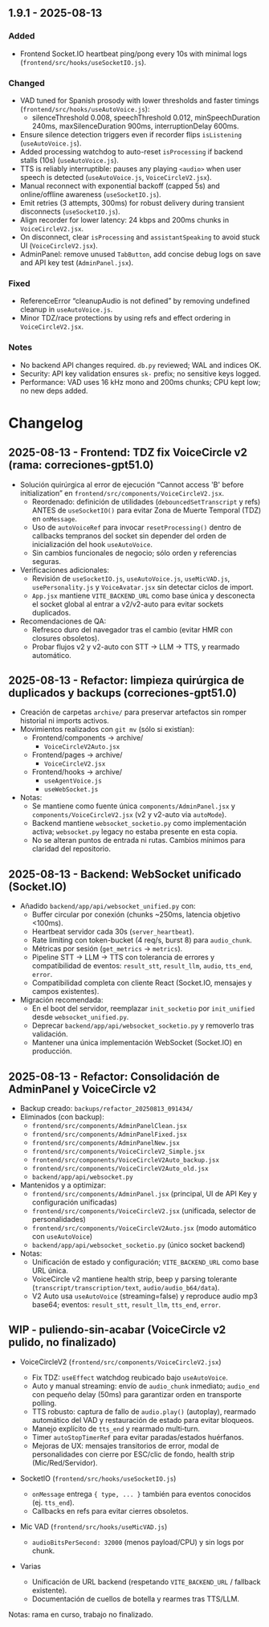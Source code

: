## 1.9.1 - 2025-08-13

### Added
- Frontend Socket.IO heartbeat ping/pong every 10s with minimal logs (`frontend/src/hooks/useSocketIO.js`).

### Changed
- VAD tuned for Spanish prosody with lower thresholds and faster timings (`frontend/src/hooks/useAutoVoice.js`):
  - silenceThreshold 0.008, speechThreshold 0.012, minSpeechDuration 240ms, maxSilenceDuration 900ms, interruptionDelay 600ms.
- Ensure silence detection triggers even if recorder flips `isListening` (`useAutoVoice.js`).
- Added processing watchdog to auto-reset `isProcessing` if backend stalls (10s) (`useAutoVoice.js`).
- TTS is reliably interruptible: pauses any playing `<audio>` when user speech is detected (`useAutoVoice.js`, `VoiceCircleV2.jsx`).
- Manual reconnect with exponential backoff (capped 5s) and online/offline awareness (`useSocketIO.js`).
- Emit retries (3 attempts, 300ms) for robust delivery during transient disconnects (`useSocketIO.js`).
- Align recorder for lower latency: 24 kbps and 200ms chunks in `VoiceCircleV2.jsx`.
- On disconnect, clear `isProcessing` and `assistantSpeaking` to avoid stuck UI (`VoiceCircleV2.jsx`).
- AdminPanel: remove unused `TabButton`, add concise debug logs on save and API key test (`AdminPanel.jsx`).

### Fixed
- ReferenceError “cleanupAudio is not defined” by removing undefined cleanup in `useAutoVoice.js`.
- Minor TDZ/race protections by using refs and effect ordering in `VoiceCircleV2.jsx`.

### Notes
- No backend API changes required. `db.py` reviewed; WAL and indices OK.
- Security: API key validation ensures `sk-` prefix; no sensitive keys logged.
- Performance: VAD uses 16 kHz mono and 200ms chunks; CPU kept low; no new deps added.

# Changelog

## 2025-08-13 - Frontend: TDZ fix VoiceCircle v2 (rama: correciones-gpt51.0)

- Solución quirúrgica al error de ejecución “Cannot access 'B' before initialization” en `frontend/src/components/VoiceCircleV2.jsx`.
  - Reordenado: definición de utilidades (`debouncedSetTranscript` y refs) ANTES de `useSocketIO()` para evitar Zona de Muerte Temporal (TDZ) en `onMessage`.
  - Uso de `autoVoiceRef` para invocar `resetProcessing()` dentro de callbacks tempranos del socket sin depender del orden de inicialización del hook `useAutoVoice`.
  - Sin cambios funcionales de negocio; sólo orden y referencias seguras.
- Verificaciones adicionales:
  - Revisión de `useSocketIO.js`, `useAutoVoice.js`, `useMicVAD.js`, `usePersonality.js` y `VoiceAvatar.jsx` sin detectar ciclos de import.
  - `App.jsx` mantiene `VITE_BACKEND_URL` como base única y desconecta el socket global al entrar a v2/v2-auto para evitar sockets duplicados.
- Recomendaciones de QA:
  - Refresco duro del navegador tras el cambio (evitar HMR con closures obsoletos).
  - Probar flujos v2 y v2-auto con STT → LLM → TTS, y rearmado automático.

## 2025-08-13 - Refactor: limpieza quirúrgica de duplicados y backups (correciones-gpt51.0)

- Creación de carpetas `archive/` para preservar artefactos sin romper historial ni imports activos.
- Movimientos realizados con `git mv` (sólo si existían):
  - Frontend/components → archive/
    - `VoiceCircleV2Auto.jsx`
  - Frontend/pages → archive/
    - `VoiceCircleV2.jsx`
  - Frontend/hooks → archive/
    - `useAgentVoice.js`
    - `useWebSocket.js`
- Notas:
  - Se mantiene como fuente única `components/AdminPanel.jsx` y `components/VoiceCircleV2.jsx` (v2 y v2-auto via `autoMode`).
  - Backend mantiene `websocket_socketio.py` como implementación activa; `websocket.py` legacy no estaba presente en esta copia.
  - No se alteran puntos de entrada ni rutas. Cambios mínimos para claridad del repositorio.

## 2025-08-13 - Backend: WebSocket unificado (Socket.IO)

- Añadido `backend/app/api/websocket_unified.py` con:
  - Buffer circular por conexión (chunks ~250ms, latencia objetivo <100ms).
  - Heartbeat servidor cada 30s (`server_heartbeat`).
  - Rate limiting con token-bucket (4 req/s, burst 8) para `audio_chunk`.
  - Métricas por sesión (`get_metrics` -> `metrics`).
  - Pipeline STT → LLM → TTS con tolerancia de errores y compatibilidad de eventos: `result_stt`, `result_llm`, `audio`, `tts_end`, `error`.
  - Compatibilidad completa con cliente React (Socket.IO, mensajes y campos existentes).
- Migración recomendada:
  - En el boot del servidor, reemplazar `init_socketio` por `init_unified` desde `websocket_unified.py`.
  - Deprecar `backend/app/api/websocket_socketio.py` y removerlo tras validación.
  - Mantener una única implementación WebSocket (Socket.IO) en producción.

## 2025-08-13 - Refactor: Consolidación de AdminPanel y VoiceCircle v2

- Backup creado: `backups/refactor_20250813_091434/`
- Eliminados (con backup):
  - `frontend/src/components/AdminPanelClean.jsx`
  - `frontend/src/components/AdminPanelFixed.jsx`
  - `frontend/src/components/AdminPanelNew.jsx`
  - `frontend/src/components/VoiceCircleV2_Simple.jsx`
  - `frontend/src/components/VoiceCircleV2Auto_backup.jsx`
  - `frontend/src/components/VoiceCircleV2Auto_old.jsx`
  - `backend/app/api/websocket.py`
- Mantenidos y a optimizar:
  - `frontend/src/components/AdminPanel.jsx` (principal, UI de API Key y configuración unificadas)
  - `frontend/src/components/VoiceCircleV2.jsx` (unificada, selector de personalidades)
  - `frontend/src/components/VoiceCircleV2Auto.jsx` (modo automático con `useAutoVoice`)
  - `backend/app/api/websocket_socketio.py` (único socket backend)
- Notas:
  - Unificación de estado y configuración; `VITE_BACKEND_URL` como base URL única.
  - VoiceCircle v2 mantiene health strip, beep y parsing tolerante (`transcript/transcription/text`, `audio/audio_b64/data`).
  - V2 Auto usa `useAutoVoice` (streaming=false) y reproduce audio mp3 base64; eventos: `result_stt`, `result_llm`, `tts_end`, `error`.

## WIP - puliendo-sin-acabar (VoiceCircle v2 pulido, no finalizado)

- VoiceCircleV2 (`frontend/src/components/VoiceCircleV2.jsx`)
  - Fix TDZ: `useEffect` watchdog reubicado bajo `useAutoVoice`.
  - Auto y manual streaming: envío de `audio_chunk` inmediato; `audio_end` con pequeño delay (50ms) para garantizar orden en transporte polling.
  - TTS robusto: captura de fallo de `audio.play()` (autoplay), rearmado automático del VAD y restauración de estado para evitar bloqueos.
  - Manejo explícito de `tts_end` y rearmado multi‑turn.
  - Timer `autoStopTimerRef` para evitar paradas/estados huérfanos.
  - Mejoras de UX: mensajes transitorios de error, modal de personalidades con cierre por ESC/clic de fondo, health strip (Mic/Red/Servidor).

- SocketIO (`frontend/src/hooks/useSocketIO.js`)
  - `onMessage` entrega `{ type, ... }` también para eventos conocidos (ej. `tts_end`).
  - Callbacks en refs para evitar cierres obsoletos.

- Mic VAD (`frontend/src/hooks/useMicVAD.js`)
  - `audioBitsPerSecond: 32000` (menos payload/CPU) y sin logs por chunk.

- Varias
  - Unificación de URL backend (respetando `VITE_BACKEND_URL` / fallback existente).
  - Documentación de cuellos de botella y rearmes tras TTS/LLM.

Notas: rama en curso, trabajo no finalizado.
